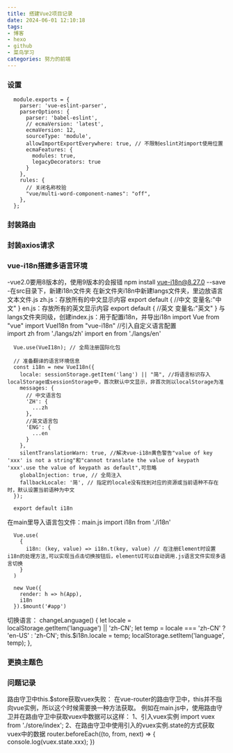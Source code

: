 ```yaml
---
title: 搭建Vue2项目记录
date: 2024-06-01 12:10:18
tags:
- 博客
- hexo
- github
- 菜鸟学习
categories: 努力的前端
---
```

### 设置
      module.exports = {
        parser: 'vue-eslint-parser',
        parserOptions: {
          parser: 'babel-eslint',
          // ecmaVersion: 'latest',
          ecmaVersion: 12,
          sourceType: 'module',
          allowImportExportEverywhere: true, // 不限制eslint对import使用位置
          ecmaFeatures: {
            modules: true,
            legacyDecorators: true
          }
        },
        rules: {
          // 关闭名称校验
          "vue/multi-word-component-names": "off",
        },
      };


### 封装路由


### 封装axios请求


### vue-i18n搭建多语言环境
-vue2.0要用8版本的，使用9版本的会报错
      npm install vue-i18n@8.27.0 --save
-在src目录下，新建i18n文件夹
  在新文件夹i18n中新建langs文件夹，里边放语言文本文件.js
    zh.js：存放所有的中文显示内容
      export default {
        //中文
        变量名:"中文"
      }
    en.js：存放所有的英文显示内容
      export default {
        //英文
        变量名:"英文"
      }
  与langs文件夹同级，创建index.js：用于配置i18n，并导出i18n
      import Vue from "vue"
      import VueI18n from "vue-i18n"
      //引入自定义语言配置  
      import zh from './langs/zh'
      import en from './langs/en'
      
      Vue.use(VueI18n); // 全局注册国际化包
      
      // 准备翻译的语言环境信息
      const i18n = new VueI18n({
        locale: sessionStorage.getItem('lang') || "简", //将语言标识存入localStorage或sessionStorage中，首次默认中文显示，非首次则以localStorage为准
        messages: {
          // 中文语言包
          'ZH': {
            ...zh
          },
          //英文语言包
          'ENG': {
            ...en
          }
        },
        silentTranslationWarn: true, //解决vue-i18n黄色警告"value of key 'xxx' is not a string"和"cannot translate the value of keypath 'xxx'.use the value of keypath as default",可忽略
        globalInjection: true, // 全局注入
        fallbackLocale: '简', // 指定的locale没有找到对应的资源或当前语种不存在时，默认设置当前语种为中文
      });
      
      export default i18n
  在main里导入语言包文件：main.js
      import i18n from './i18n'
    
      Vue.use(
        {
          i18n: (key, value) => i18n.t(key, value) // 在注册Element时设置i18n的处理方法,可以实现当点击切换按钮后，elementUI可以自动调用.js语言文件实现多语言切换
        }
      )
      
      new Vue({
        render: h => h(App),
        i18n
      }).$mount('#app')
  切换语言：
      changeLanguage() {
        let locale = localStorage.getItem('language') || 'zh-CN';
        let temp = locale === 'zh-CN' ? 'en-US' : 'zh-CN';
        this.$i18n.locale = temp;
        localStorage.setItem('language', temp);
      },


### 更换主题色


### 问题记录
路由守卫中this.$store获取vuex失败：
  在vue-router的路由守卫中，this并不指向vue实例，所以这个时候需要换一种方法获取。
  例如在main.js中，使用路由守卫并在路由守卫中获取vuex中数据可以这样：
    1、引入vuex实例
        import vuex from './store/index';
    2、在路由守卫中使用引入的vuex实例.state的方式获取vuex中的数据
        router.beforeEach((to, from, next) => {
          console.log(vuex.state.xxx);
        })
